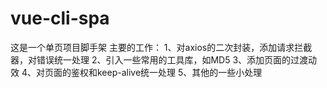 # vue-cli-spa
这是一个单页项目脚手架
主要的工作：
1、对axios的二次封装，添加请求拦截器，对错误统一处理
2、引入一些常用的工具库，如MD5
3、添加页面的过渡动效
4、对页面的鉴权和keep-alive统一处理
5、其他的一些小处理

